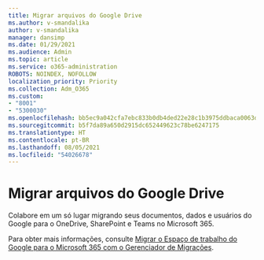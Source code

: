 ```yaml
---
title: Migrar arquivos do Google Drive
ms.author: v-smandalika
author: v-smandalika
manager: dansimp
ms.date: 01/29/2021
ms.audience: Admin
ms.topic: article
ms.service: o365-administration
ROBOTS: NOINDEX, NOFOLLOW
localization_priority: Priority
ms.collection: Adm_O365
ms.custom:
- "8001"
- "5300030"
ms.openlocfilehash: bb5ec9a042cfa7ebc833b0db4ded22e28c1b3975ddbaca0063d4476896795ba0
ms.sourcegitcommit: b5f7da89a650d2915dc652449623c78be6247175
ms.translationtype: HT
ms.contentlocale: pt-BR
ms.lasthandoff: 08/05/2021
ms.locfileid: "54026678"
---
```

# <a name="migrate-files-from-google-drive"></a>Migrar arquivos do Google Drive

Colabore em um só lugar migrando seus documentos, dados e usuários do Google para o OneDrive, SharePoint e Teams no Microsoft 365.

Para obter mais informações, consulte [Migrar o Espaço de trabalho do Google para o Microsoft 365 com o Gerenciador de Migrações](/sharepointmigration/mm-google-overview).
